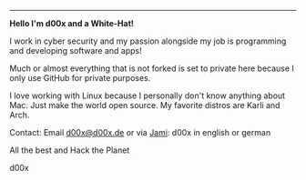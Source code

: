<img src="https://d00x.de/!/logo.png" title="" alt="" data-align="center">

---

**Hello I'm d00x and a White-Hat!**

I work in cyber security and my passion alongside my job is programming and developing software and apps!

Much or almost everything that is not forked is set to private here because I only use GitHub for private purposes.

I love working with Linux because I personally don't know anything about Mac. Just make the world open source. My favorite distros are Karli and Arch.

Contact: Email d00x@d00x.de or via [Jami](https://jami.net/): d00x in english or german

All the best and Hack the Planet

d00x
